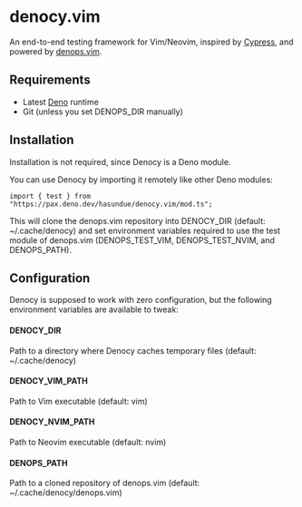 # denocy.vim
An end-to-end testing framework for Vim/Neovim, inspired by [Cypress](https://docs.cypress.io/), and powered by [denops.vim](https://github.com/vim-denops/denops.vim).

## Requirements
- Latest [Deno](https://deno.land) runtime
- Git (unless you set DENOPS_DIR manually)

## Installation
Installation is not required, since Denocy is a Deno module.

You can use Denocy by importing it remotely like other Deno modules:

```
import { test } from "https://pax.deno.dev/hasundue/denocy.vim/mod.ts";
```

This will clone the denops.vim repository into DENOCY_DIR (default: ~/.cache/denocy) and set environment variables required to use the test module of denops.vim (DENOPS_TEST_VIM, DENOPS_TEST_NVIM, and DENOPS_PATH).

## Configuration
Denocy is supposed to work with zero configuration, but the following environment variables are available to tweak:

#### DENOCY_DIR
Path to a directory where Denocy caches temporary files (default: ~/.cache/denocy)

#### DENOCY_VIM_PATH 
Path to Vim executable (default: vim)

#### DENOCY_NVIM_PATH
Path to Neovim executable (default: nvim)

#### DENOPS_PATH
Path to a cloned repository of denops.vim (default: ~/.cache/denocy/denops.vim)
